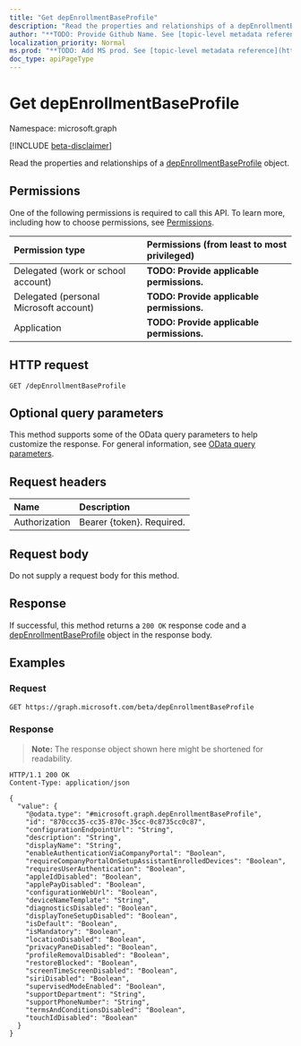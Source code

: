 ```yaml
---
title: "Get depEnrollmentBaseProfile"
description: "Read the properties and relationships of a depEnrollmentBaseProfile object."
author: "**TODO: Provide Github Name. See [topic-level metadata reference](https://msgo.azurewebsites.net/add/document/guidelines/metadata.html#topic-level-metadata)**"
localization_priority: Normal
ms.prod: "**TODO: Add MS prod. See [topic-level metadata reference](https://msgo.azurewebsites.net/add/document/guidelines/metadata.html#topic-level-metadata)**"
doc_type: apiPageType
---
```


# Get depEnrollmentBaseProfile
Namespace: microsoft.graph

[!INCLUDE [beta-disclaimer](../../includes/beta-disclaimer.md)]

Read the properties and relationships of a [depEnrollmentBaseProfile](../resources/depenrollmentbaseprofile.md) object.

## Permissions
One of the following permissions is required to call this API. To learn more, including how to choose permissions, see [Permissions](/graph/permissions-reference).

|Permission type|Permissions (from least to most privileged)|
|:---|:---|
|Delegated (work or school account)|**TODO: Provide applicable permissions.**|
|Delegated (personal Microsoft account)|**TODO: Provide applicable permissions.**|
|Application|**TODO: Provide applicable permissions.**|

## HTTP request

<!-- {
  "blockType": "ignored"
}
-->
``` http
GET /depEnrollmentBaseProfile
```

## Optional query parameters
This method supports some of the OData query parameters to help customize the response. For general information, see [OData query parameters](/graph/query-parameters).

## Request headers
|Name|Description|
|:---|:---|
|Authorization|Bearer {token}. Required.|

## Request body
Do not supply a request body for this method.

## Response

If successful, this method returns a `200 OK` response code and a [depEnrollmentBaseProfile](../resources/depenrollmentbaseprofile.md) object in the response body.

## Examples

### Request
<!-- {
  "blockType": "request",
  "name": "get_depenrollmentbaseprofile"
}
-->
``` http
GET https://graph.microsoft.com/beta/depEnrollmentBaseProfile
```


### Response
>**Note:** The response object shown here might be shortened for readability.
<!-- {
  "blockType": "response",
  "truncated": true,
  "@odata.type": "microsoft.graph.depEnrollmentBaseProfile"
}
-->
``` http
HTTP/1.1 200 OK
Content-Type: application/json

{
  "value": {
    "@odata.type": "#microsoft.graph.depEnrollmentBaseProfile",
    "id": "870ccc35-cc35-870c-35cc-0c8735cc0c87",
    "configurationEndpointUrl": "String",
    "description": "String",
    "displayName": "String",
    "enableAuthenticationViaCompanyPortal": "Boolean",
    "requireCompanyPortalOnSetupAssistantEnrolledDevices": "Boolean",
    "requiresUserAuthentication": "Boolean",
    "appleIdDisabled": "Boolean",
    "applePayDisabled": "Boolean",
    "configurationWebUrl": "Boolean",
    "deviceNameTemplate": "String",
    "diagnosticsDisabled": "Boolean",
    "displayToneSetupDisabled": "Boolean",
    "isDefault": "Boolean",
    "isMandatory": "Boolean",
    "locationDisabled": "Boolean",
    "privacyPaneDisabled": "Boolean",
    "profileRemovalDisabled": "Boolean",
    "restoreBlocked": "Boolean",
    "screenTimeScreenDisabled": "Boolean",
    "siriDisabled": "Boolean",
    "supervisedModeEnabled": "Boolean",
    "supportDepartment": "String",
    "supportPhoneNumber": "String",
    "termsAndConditionsDisabled": "Boolean",
    "touchIdDisabled": "Boolean"
  }
}
```

